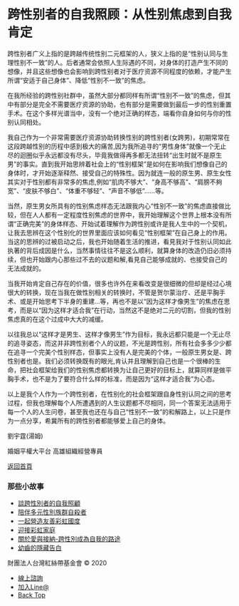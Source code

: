# 跨性别者的自我照顾：从性别焦虑到自我肯定

跨性别者广义上指的是跨越传统性别二元框架的人，狭义上指的是“性别认同与生理性别不一致”的人。后者通常会依照人生际遇的不同，对身体的打造产生不同的想像，并且这些想像也会影响到跨性别者对于医疗资源不同程度的依赖，才能产生所谓“安适于自己身体”、降低“性别不一致”的焦虑。

在我所经验的跨性别社群中，虽然大部分都同样有所谓“性别不一致”的焦虑，但其中有部分是完全不需要医疗资源的协助，也有部分是需要做到最后一步的性别重置手术。在这个多样光谱当中，没有一个绝对正确的样态，端看你自身如何与你的性别认同相处。

我自己作为一个非常需要医疗资源协助转换性别的跨性别者(女跨男)，初期常常在这段跨越性别的历程中感到极大的痛苦,因为我所追寻的“男性身体”就像一个无止尽的迴圈似乎永远都没有尽头，毕竟我做得再多都无法扭转“出生时就不是原生男”的事实。直到我开始思辨着社会上的“性别框架”是如何在影响我们想像自己的身体时，才开始逐渐释然、接受自己的特殊性。因为就连一般的原生男、原生女性其实对于性别都有非常多的焦虑,例如“肌肉不够大”、“身高不够高”、“肩膀不夠宽”、“皮肤不够白”、“体重不够轻”、“声音不够低”......等。

当然，原生男女所具有的性别焦虑样态无法跟我内心“性别不一致”的焦虑直接做比较，但在人人都有一定程度性别焦虑的世界中，我开始理解这个世界上根本没有所谓“正确完美”的身体样态、开始试着理解作为跨性别或许是我人生中的一个契机，让我去思辨在这个性别化的世界里面应该如何看见“性别框架”在自己身上的作用。当这的思辨的过被启动之后，我也开始随着生活的推进，看見我对于性别认同如此执著的背后成因是什么，当然事情往往不是这么顺利，就算身体的改造仍旧必须持续，但也开始跟内心那些过不去的议题和解,看見自己能够成就的、也接受自己的无法成就的。

当我开始肯定自己存在的价值，很多也许外在来看改变是很细微的但却是经过心境很大的转换，现在当我在做性别相关的转换时，不管是贺尔蒙治疗、还是平胸手术、或是开始思考下半身的重建...等，再也不是以“因为这样才像男生”的焦虑在思考，而是以“因为这样才适合我”在行动，当然这不是绝对二元的切割，但我的性别焦虑真的在这个过成中大大的减缓。

以往我总以“这样才是男生、这样才像男生”作为目标，我永远都只能是一个无止尽的追寻姿态，而这并非跨性别者个人的议题，不光是跨性别，所有社会多多少少都在追寻一个完美个性别样态，但事实上没有人是完美的个体，一般原生男女是、跨性别者也是。我们必须转换既有的眼光,肯认并且理解到自己也是一个很棒的生命，把社会框架给我们的性别焦虑都转换为让自己更好的目标上，就算同样是做平胸手术，也不是为了要符合什么样的标准，而是因为“这样才适合我”为心态。

以上是我个人作为一个跨性别者，在性别化的社会框架跟自身性别认同之间的思考过程，但我也理解每个人所遭遇到的人生议题都不尽相同，同一个答案无法适用于每一个人的人生问卷，甚至我也还在与自己“性别不一致”的和解路上，以上只是作为一点分享，希冀所有的跨性别者都能够爱上自己的身体。

劉宇霆(湯姆)

婚姻平權大平台 高雄組織經營專員

[返回首頁](/)

### 那些小故事

-   [談跨性別者的自我照顧](/story/3 "談跨性別者的自我照顧")
-   [陪伴多元性別族群自殺者](/story/10 "陪伴多元性別族群自殺者")
-   [一起營造友善彩虹國度](/story/9 "一起營造友善彩虹國度")
-   [迎接彩虹家庭](/story/13 "迎接彩虹家庭")
-   [關於愛與接納-跨性別成為自我的路途](/story/7 "關於愛與接納-跨性別成為自我的路途")
-   [幼齒的隱藏告白](/story/4 "幼齒的隱藏告白")

財團法人台灣紅絲帶基金會 © 2020

-   [線上諮詢](http://taiwanaids.org.tw/zh/content/58/ "線上諮詢")
-   [加入Line@](https://line.me/ti/p/z8Vhgc2jOk "加入Line@")
-   [Back Top](# "Back Top")

